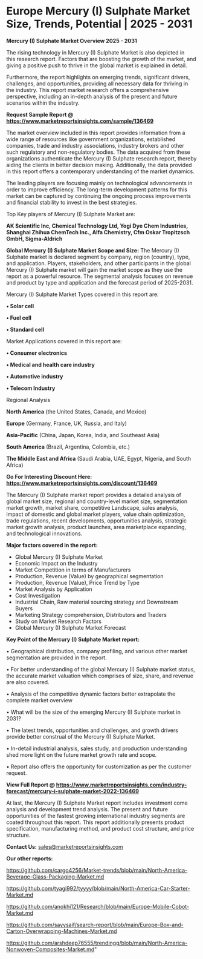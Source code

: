 # Europe Mercury (I) Sulphate Market Size, Trends, Potential | 2025 - 2031

<Strong> Mercury (I) Sulphate Market Overview 2025 - 2031</strong>

The rising technology in Mercury (I) Sulphate Market is also depicted in this research report. Factors that are boosting the growth of the market, and giving a positive push to thrive in the global market is explained in detail.

Furthermore, the report highlights on emerging trends, significant drivers, challenges, and opportunities, providing all necessary data for thriving in the industry. This report market research offers a comprehensive perspective, including an in-depth analysis of the present and future scenarios within the industry.

<strong>Request Sample Report @ <a href=https://www.marketreportsinsights.com/sample/136469>https://www.marketreportsinsights.com/sample/136469</a></strong>

The market overview included in this report provides information from a wide range of resources like government organizations, established companies, trade and industry associations, industry brokers and other such regulatory and non-regulatory bodies. The data acquired from these organizations authenticate the Mercury (I) Sulphate research report, thereby aiding the clients in better decision making. Additionally, the data provided in this report offers a contemporary understanding of the market dynamics.

The leading players are focusing mainly on technological advancements in order to improve efficiency. The long-term development patterns for this market can be captured by continuing the ongoing process improvements and financial stability to invest in the best strategies.

Top Key players of Mercury (I) Sulphate Market are:

<strong>AK Scientific Inc, Chemical Technology Ltd, Yogi Dye Chem Industries, Shanghai Zhihua ChemTech Inc., Alfa Chemistry, Cfm Oskar Tropitzsch GmbH, Sigma-Aldrich</strong>

<strong><b>Global Mercury (I) Sulphate Market Scope and Size:</b></strong>
The Mercury (I) Sulphate market is declared segment by company, region (country), type, and application. Players, stakeholders, and other participants in the global Mercury (I) Sulphate market will gain the market scope as they use the report as a powerful resource. The segmental analysis focuses on revenue and product by type and application and the forecast period of 2025-2031.

Mercury (I) Sulphate Market Types covered in this report are:

<strong>• Solar cell

• Fuel cell

• Standard cell</strong>

Market Applications covered in this report are:

<strong>• Consumer electronics

• Medical and health care industry

• Automotive industry

• Telecom Industry</strong> 

Regional Analysis

<strong>North America</strong> (the United States, Canada, and Mexico)

<strong>Europe</strong> (Germany, France, UK, Russia, and Italy)

<strong>Asia-Pacific</strong> (China, Japan, Korea, India, and Southeast Asia)

<strong>South America</strong> (Brazil, Argentina, Colombia, etc.)

<strong>The Middle East and Africa</strong> (Saudi Arabia, UAE, Egypt, Nigeria, and South Africa)

<strong>Go For Interesting Discount Here: <a href=https://www.marketreportsinsights.com/discount/136469>https://www.marketreportsinsights.com/discount/136469</a></strong>

The Mercury (I) Sulphate market report provides a detailed analysis of global market size, regional and country-level market size, segmentation market growth, market share, competitive Landscape, sales analysis, impact of domestic and global market players, value chain optimization, trade regulations, recent developments, opportunities analysis, strategic market growth analysis, product launches, area marketplace expanding, and technological innovations.

<strong><b>Major factors covered in the report:</b></strong>
<ul>
  <li>Global Mercury (I) Sulphate Market </li>
  <li>Economic Impact on the Industry</li>
  <li>Market Competition in terms of Manufacturers</li>
  <li>Production, Revenue (Value) by geographical segmentation</li>
  <li>Production, Revenue (Value), Price Trend by Type</li>
  <li>Market Analysis by Application</li>
  <li>Cost Investigation</li>
  <li>Industrial Chain, Raw material sourcing strategy and Downstream Buyers</li>
  <li>Marketing Strategy comprehension, Distributors and Traders</li>
  <li>Study on Market Research Factors</li>
  <li>Global Mercury (I) Sulphate Market Forecast</li>
</ul>

<strong><b>Key Point of the Mercury (I) Sulphate Market report:</b></strong>

• Geographical distribution, company profiling, and various other market segmentation are provided in the report.

• For better understanding of the global Mercury (I) Sulphate market status, the accurate market valuation which comprises of size, share, and revenue are also covered.

• Analysis of the competitive dynamic factors better extrapolate the complete market overview

• What will be the size of the emerging Mercury (I) Sulphate market in 2031?

• The latest trends, opportunities and challenges, and growth drivers provide better construal of the Mercury (I) Sulphate Market.

• In-detail industrial analysis, sales study, and production understanding shed more light on the future market growth rate and scope.

• Report also offers the opportunity for customization as per the customer request.

<strong><b>View Full Report @ <a href=https://www.marketreportsinsights.com/industry-forecast/mercury-i-sulphate-market-2022-136469>https://www.marketreportsinsights.com/industry-forecast/mercury-i-sulphate-market-2022-136469</a></b></strong>


At last, the Mercury (I) Sulphate Market report includes investment come analysis and development trend analysis. The present and future opportunities of the fastest growing international industry segments are coated throughout this report. This report additionally presents product specification, manufacturing method, and product cost structure, and price structure.

<strong>Contact Us:</strong>
sales@marketreportsinsights.com

<strong>Our other reports:</strong>

<a href=https://github.com/cargo4256/Market-trends/blob/main/North-America-Beverage-Glass-Packaging-Market.md>https://github.com/cargo4256/Market-trends/blob/main/North-America-Beverage-Glass-Packaging-Market.md</a>

<a href=https://github.com/tyagi992/tyyyy/blob/main/North-America-Car-Starter-Market.md>https://github.com/tyagi992/tyyyy/blob/main/North-America-Car-Starter-Market.md</a>

<a href=https://github.com/anokhi121/Research/blob/main/Europe-Mobile-Cobot-Market.md>https://github.com/anokhi121/Research/blob/main/Europe-Mobile-Cobot-Market.md</a>

<a href=https://github.com/sayysaif/search-report/blob/main/Europe-Box-and-Carton-Overwrapping-Machines-Market.md>https://github.com/sayysaif/search-report/blob/main/Europe-Box-and-Carton-Overwrapping-Machines-Market.md</a>

<a href=https://github.com/arshdeep76555/trendingg/blob/main/North-America-Nonwoven-Composites-Market.md>https://github.com/arshdeep76555/trendingg/blob/main/North-America-Nonwoven-Composites-Market.md</a>"
